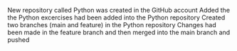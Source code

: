New repository called Python was created in the GitHub account
Added the the Python excercises had been added into the Python repository 
Created two branches (main and feature) in the Python repository 
Changes had been made in the feature branch and then merged into the main branch and pushed 